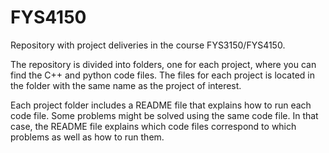 # FYS4150

Repository with project deliveries in the course FYS3150/FYS4150. 

The repository is divided into folders, one for each project, where you can find the C++ and python code files. The files for each project is located in the folder with the same name as the project of interest.

Each project folder includes a README file that explains how to run each code file. Some problems might be solved using the same code file. In that case, the README file explains which code files correspond to which problems as well as how to run them. 


